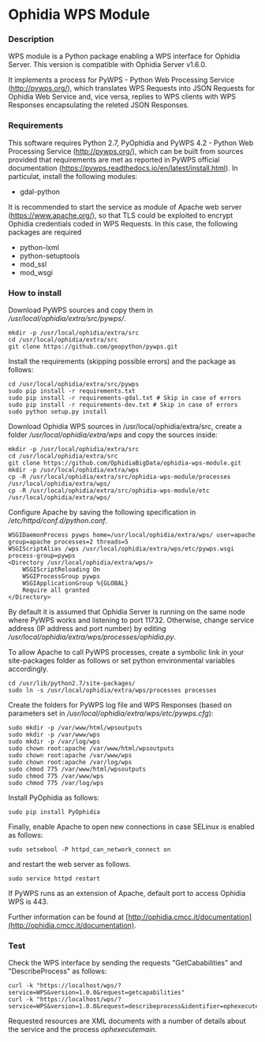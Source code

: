 # Ophidia WPS Module

### Description

WPS module is a Python package enabling a WPS interface for Ophidia Server. This version is compatible with Ophidia Server v1.6.0.

It implements a process for PyWPS - Python Web Processing Service (http://pywps.org/), which translates WPS Requests into JSON Requests for Ophidia Web Service and, vice versa, replies to WPS clients with WPS Responses encapsulating the releted JSON Responses.

### Requirements

This software requires Python 2.7, PyOphidia and PyWPS 4.2 - Python Web Processing Service (http://pywps.org/), which can be built from sources provided that requirements are met as reported in PyWPS official documentation (https://pywps.readthedocs.io/en/latest/install.html). In particulat, install the following modules:

- gdal-python

It is recommended to start the service as module of Apache web server (https://www.apache.org/), so that TLS could be exploited to encrypt Ophidia credentials coded in WPS Requests. In this case, the following packages are required

- python-lxml
- python-setuptools
- mod_ssl
- mod_wsgi

### How to install

Download PyWPS sources and copy them in */usr/local/ophidia/extra/src/pywps/*.

```
mkdir -p /usr/local/ophidia/extra/src
cd /usr/local/ophidia/extra/src
git clone https://github.com/geopython/pywps.git
```

Install the requirements (skipping possible errors) and the package as follows:

```
cd /usr/local/ophidia/extra/src/pywps
sudo pip install -r requirements.txt
sudo pip install -r requirements-gdal.txt # Skip in case of errors
sudo pip install -r requirements-dev.txt # Skip in case of errors
sudo python setup.py install
```

Download Ophidia WPS sources in /usr/local/ophidia/extra/src, create a folder */usr/local/ophidia/extra/wps* and copy the sources inside:

```
mkdir -p /usr/local/ophidia/extra/src
cd /usr/local/ophidia/extra/src
git clone https://github.com/OphidiaBigData/ophidia-wps-module.git
mkdir -p /usr/local/ophidia/extra/wps
cp -R /usr/local/ophidia/extra/src/ophidia-wps-module/processes /usr/local/ophidia/extra/wps/
cp -R /usr/local/ophidia/extra/src/ophidia-wps-module/etc /usr/local/ophidia/extra/wps/
```

Configure Apache by saving the following specification in */etc/httpd/conf.d/python.conf*.

	WSGIDaemonProcess pywps home=/usr/local/ophidia/extra/wps/ user=apache group=apache processes=2 threads=5
	WSGIScriptAlias /wps /usr/local/ophidia/extra/wps/etc/pywps.wsgi process-group=pywps
	<Directory /usr/local/ophidia/extra/wps/>
		WSGIScriptReloading On
		WSGIProcessGroup pywps
		WSGIApplicationGroup %{GLOBAL}
		Require all granted
	</Directory>

By default it is assumed that Ophidia Server is running on the same node where PyWPS works and listening to port 11732. Otherwise, change service address (IP address and port number) by editing */usr/local/ophidia/extra/wps/processes/ophidia.py*.

To allow Apache to call PyWPS processes, create a symbolic link in your site-packages folder as follows or set python environmental variables accordingly.

```
cd /usr/lib/python2.7/site-packages/
sudo ln -s /usr/local/ophidia/extra/wps/processes processes
```

Create the folders for PyWPS log file and WPS Responses (based on parameters set in */usr/local/ophidia/extra/wps/etc/pywps.cfg*):

```
sudo mkdir -p /var/www/html/wpsoutputs
sudo mkdir -p /var/www/wps
sudo mkdir -p /var/log/wps
sudo chown root:apache /var/www/html/wpsoutputs
sudo chown root:apache /var/www/wps
sudo chown root:apache /var/log/wps
sudo chmod 775 /var/www/html/wpsoutputs
sudo chmod 775 /var/www/wps
sudo chmod 775 /var/log/wps
```

Install PyOphidia as follows:

```
sudo pip install PyOphidia
```

Finally, enable Apache to open new connections in case SELinux is enabled as follows:

```
sudo setsebool -P httpd_can_network_connect on
```

and restart the web server as follows.

```
sudo service httpd restart
```

If PyWPS runs as an extension of Apache, default port to access Ophidia WPS is 443.

Further information can be found at [http://ophidia.cmcc.it/documentation](http://ophidia.cmcc.it/documentation).

### Test

Check the WPS interface by sending the requests "GetCababilities" and "DescribeProcess" as follows:

```
curl -k "https://localhost/wps/?service=WPS&version=1.0.0&request=getcapabilities"
curl -k "https://localhost/wps/?service=WPS&version=1.0.0&request=describeprocess&identifier=ophexecutemain"
```

Requested resources are XML documents with a number of details about the service and the process *ophexecutemain*.

